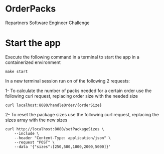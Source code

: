 # OrderPacks
Repartners Software Engineer Challenge
# Start the app
Execute the following command in a terminal to start the app in a containerized environment
```
make start
```
In a new terminal session run on of the following 2 requests:


1- To calculate the number of packs needed for a certain order use the following curl request, replacing order size with the needed size
```
curl localhost:8080/handleOrder/{orderSize}
```

2- To reset the package sizes use the following curl request, replacing the sizes array with the new sizes
```
curl http://localhost:8080/setPackageSizes \
    --include \
    --header "Content-Type: application/json" \
    --request "POST" \
    --data '{"sizes":[250,500,1000,2000,5000]}'
```